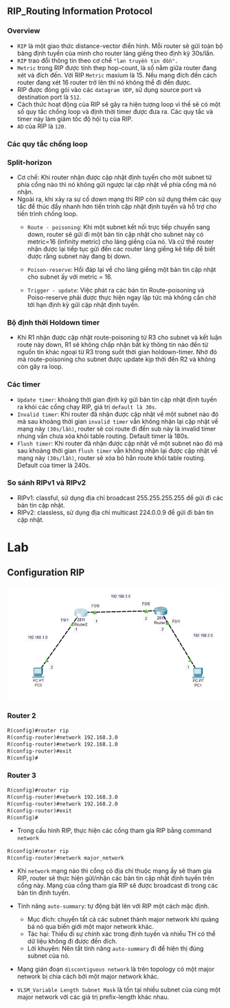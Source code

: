 ## RIP_Routing Information Protocol    
### Overview    
- `RIP` là một giao thức distance-vector điển hình. Mỗi router sẽ gửi toàn bộ bảng định tuyến của mình cho router láng giềng theo định kỳ 30s/lần.     
- `RIP` trao đổi thông tin theo cơ chế `"lan truyền tin đồn".`    
- `Metric` trong RIP được tính thep hop-count, là số nằm giữa router đang xét và đích đến. Với RIP  `Metric` maxium là 15. Nếu mạng đích đến cách router đang xét 16 router trở lên thì nó không thể đi đến được.    
- RIP được đóng gói vào các `datagram UDP`, sử dụng source port và destination port là `512`.    
- Cách thức hoạt động của RIP sẽ gây ra hiện tượng loop vì thế sẽ có một số quy tắc chống loop và định thời timer được đưa ra. Các quy tắc và timer này làm giảm tốc độ hội tụ của RIP.    
- `AD` của RIP là `120.`      

### Các quy tắc chống loop    
### Split-horizon       
- Cơ chế: Khi router nhận được cập nhật định tuyến cho một subnet từ phía cổng nào thì nó không gửi ngược lại cập nhật về phía cổng mà nó nhận.     
- Ngoài ra, khi xảy ra sự cố down mạng thì RIP còn sử dụng thêm các quy tắc để thúc đẩy nhanh hơn tiến trình cập nhật định tuyến và hỗ trợ cho tiến trình chống loop.   
     - `Route - poisoning`: Khi một subnet kết nối trực tiếp chuyển sang down, router sẽ gửi đi một bản tin cập nhật cho subnet này có metric=16 (infinity metric) cho láng giềng của nó. Và cứ thế router nhận được lại tiếp tục gửi đến các router láng giềng kế tiếp để biết được rằng subnet này đang bị down.           

    - `Poison-reserve`: Hồi đáp lại về cho láng giềng một bản tin cập nhật cho subnet ấy với metric = 16.   
    - `Trigger - update`: Việc phát ra các bản tin Route-poisoning và Poiso-reserve phải được thực hiện ngay lập tức mà không cần chờ tới hạn định kỳ gửi cập nhật định tuyến.     

### Bộ định thời Holdown timer    
- Khi R1 nhận được cập nhật route-poisoning từ R3 cho subnet và kết luận route này down, R1 sẽ không chấp nhận bất kỳ thông tin nào đến từ nguồn tin khác ngoại từ R3 trong suốt thời gian holdown-timer. Nhờ đó mà route-poisoning cho subnet được update kịp thời đến R2 và không còn gây ra loop.      
### Các timer   
- `Update timer`: khoảng thời gian định kỳ gửi bản tin cập nhật định tuyến ra khỏi các cổng chạy RIP, giá trị `default là 30s`.    
- `Invalid timer`: Khi router đã nhận được cập nhật về một subnet nào đó mà sau khoảng thời gian `invalid timer` vẫn không nhận lại cập nhật về mạng này `(30s/lần)`, router sẽ coi route đi đến sub này là invalid timer nhưng vẫn chưa xóa khỏi table routing. Default timer là 180s.    
- `Flush timer`: Khi router đã nhận được cập nhật về một subnet nào đó mà sau khoảng thời gian `flush timer` vẫn không nhận lại được cập nhật về mạng này `(30s/lần)`, router sẽ xóa bỏ hẳn route khỏi table routing. Default của timer là 240s.  

### So sánh RIPv1 và RIPv2     
- RIPv1: classful, sử dụng địa chỉ broadcast 255.255.255.255 để gửi đi các bản tin cập nhật.      
- RIPv2: classless, sử dụng địa chỉ multicast 224.0.0.9 để gửi đi bản tin cập nhật.    

# Lab
## Configuration RIP      

![image](image1/RIP.png)   

### Router 2
```  
R(config)#router rip  
R(config-router)#network 192.168.3.0
R(config-router)#network 192.168.1.0   
R(config-router)#exit    
R(config)#    

```   
### Router 3   
```    
R(config)#router rip  
R(config-router)#network 192.168.3.0   
R(config-router)#network 192.168.2.0   
R(config-router)#exit   
R(config)#   
``` 

- Trong cấu hình RIP, thực hiện các cổng tham gia RIP bằng command `network`    
```  
R(config)#router rip 
R(config-router)#network major_network  
``` 
- Khi `network` mạng nào thì cổng có địa chỉ thuộc mạng ấy sẽ tham gia RIP, router sẽ thực hiện gửi/nhận các bản tin cập nhật định tuyến trên cổng này. Mạng của cổng tham gia RIP sẽ được broadcast đi trong các bản tin định tuyến.   
   
- Tính năng `auto-summary`: tự động bật lên với RIP một cách mặc định.   
    - Mục đích: chuyển tất cả các subnet thành major network khi quảng bá nó qua biến giới một major network khác.      
    - Tác hại: Thiếu đi sự chính xác trong định tuyến và nhiều TH có thể dữ liệu không đi được đến đích.       
    - Lời khuyên: Nên tắt tính năng `auto-summary` đi để hiện thị đúng subnet của nó.    

- Mạng gián đoạn `discontiguous network` là trên topology có một major network bị chia cách bởi một major network khác.    
- `VLSM_Variable Length Subnet Mask` là tồn tại nhiều subnet của cùng một major network với các giá trị prefix-length khác nhau.       

